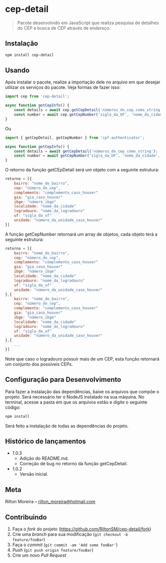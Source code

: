 # cep-detail
> Pacote desenvolvido em JavaScript que realiza pesquisa de detalhes do CEP e busca de CEP através de endereço.

## Instalação

```sh
npm install cep-detail
```

## Usando

Após instalar o pacote, realize a importação dele no arquivo em que desejar utilizar os serviços do pacote. Veja formas de fazer isso:

```javascript
import cep from 'cep-detail';

async function getCepInfo() {
    const details = await cep.getCepDetail('números_do_cep_como_string');
    const number = await cep.getCepNumber('sigla_da_UF', 'nome_da_cidade', 'nome_do_logradouro')
}

```

Ou

```javascript
import { getCepDetail, getCepNumber } from 'cpf-authenticator';

async function getCepInfo() {
    const details = await getCepDetail('números_do_cep_como_string');
    const number = await getCepNumber('sigla_da_UF', 'nome_da_cidade', 'nome_do_logradouro')
}
```

O retorno da função getCEpDetail será um objeto com a seguinte estrutura:
```javascript
retorno = [{
    bairro: "nome_do_bairro",
    cep: "número_do_cep",
    complemento: "complemento_caso_houver"
    gia: "gia_caso_houver"
    ibge: "número_ibge"
    localidade: "nome_da_cidade"
    logradouro: "nome_do_logradouro"
    uf: "sigla_da_uf"
    unidade: "número_da_unidade_caso_houver"
}]
```
A função getCepNumber retornará um array de objetos, cada objeto terá a seguinte estrutura:
```javascript
retorno = [{
    bairro: "nome_do_bairro",
    cep: "número_do_cep",
    complemento: "complemento_caso_houver"
    gia: "gia_caso_houver"
    ibge: "número_ibge"
    localidade: "nome_da_cidade"
    logradouro: "nome_do_logradouro"
    uf: "sigla_da_uf"
    unidade: "número_da_unidade_caso_houver"
},{
    bairro: "nome_do_bairro",
    cep: "número_do_cep",
    complemento: "complemento_caso_houver"
    gia: "gia_caso_houver"
    ibge: "número_ibge"
    localidade: "nome_da_cidade"
    logradouro: "nome_do_logradouro"
    uf: "sigla_da_uf"
    unidade: "número_da_unidade_caso_houver"
},{
    ...
}]
```
Note que caso o logradouro possuir mais de um CEP, esta função retornará um conjunto dos possíveis CEPs.  

## Configuração para Desenvolvimento

Para fazer a instalação das dependências, baixe os arquivos que compõe o projeto. Será necessário ter o NodeJS instalado na sua máquina. No terminal, acesse a pasta em que os arquivos estão e digite o seguinte código:

```sh
npm install
```

Será feito a instalação de todas as dependências do projeto.

## Histórico de lançamentos
* 1.0.3
    * Adição do README.md.
    * Correção de bug no retorno da função getCepDetail.
* 1.0.2
    * Versão inicial.

## Meta

Rilton Moreira – rilton_moreira@hotmail.com


## Contribuindo

1. Faça o _fork_ do projeto (<https://github.com/RiltonSM/cep-detail/fork>)
2. Crie uma _branch_ para sua modificação (`git checkout -b feature/fooBar`)
3. Faça o _commit_ (`git commit -am 'Add some fooBar'`)
4. _Push_ (`git push origin feature/fooBar`)
5. Crie um novo _Pull Request_
